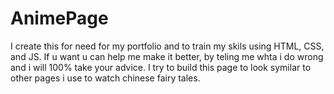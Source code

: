 # AnimePage

I create this for need for my portfolio and to train my skils using HTML, CSS, and JS.
If u want u can help me make it better, by teling me whta i do wrong and i will 100% take your advice.
I try to build this page to look symilar to other pages i use to watch  chinese fairy tales. 
